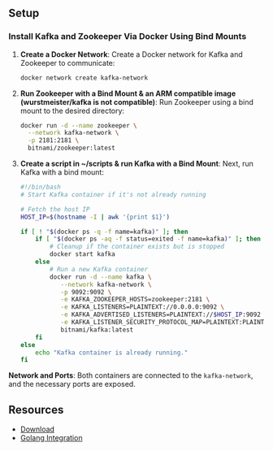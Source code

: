 ## Setup
### Install Kafka and Zookeeper Via Docker Using Bind Mounts

1. **Create a Docker Network**:
   Create a Docker network for Kafka and Zookeeper to communicate:
   ```bash
   docker network create kafka-network
   ```

2. **Run Zookeeper with a Bind Mount & an ARM compatible image (wurstmeister/kafka is not compatible)**:
   Run Zookeeper using a bind mount to the desired directory:
   ```bash
   docker run -d --name zookeeper \
     --network kafka-network \
     -p 2181:2181 \
     bitnami/zookeeper:latest
   ```

3. **Create a script in ~/scripts & run Kafka with a Bind Mount**:
   Next, run Kafka with a bind mount:
   ```bash
   #!/bin/bash
   # Start Kafka container if it's not already running
   
   # Fetch the host IP
   HOST_IP=$(hostname -I | awk '{print $1}')
   
   if [ ! "$(docker ps -q -f name=kafka)" ]; then
       if [ "$(docker ps -aq -f status=exited -f name=kafka)" ]; then
           # Cleanup if the container exists but is stopped
           docker start kafka
       else
           # Run a new Kafka container
           docker run -d --name kafka \
              --network kafka-network \
              -p 9092:9092 \
              -e KAFKA_ZOOKEEPER_HOSTS=zookeeper:2181 \
              -e KAFKA_LISTENERS=PLAINTEXT://0.0.0.0:9092 \
              -e KAFKA_ADVERTISED_LISTENERS=PLAINTEXT://$HOST_IP:9092 \
              -e KAFKA_LISTENER_SECURITY_PROTOCOL_MAP=PLAINTEXT:PLAINTEXT \
              bitnami/kafka:latest
       fi
   else
       echo "Kafka container is already running."
   fi
   ```

**Network and Ports**: Both containers are connected to the `kafka-network`, and the necessary ports are exposed.

## Resources
* [Download](https://kafka.apache.org/downloads)
* [Golang Integration](https://pkg.go.dev/github.com/segmentio/kafka-go)

